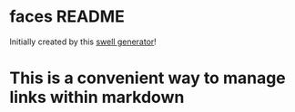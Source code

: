 # faces README



Initially created by this [swell generator][parent-generator-url]!

# This is a convenient way to manage links within markdown
[parent-generator-url]: https://github.com/swellaby/generator-swell